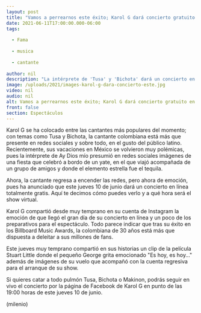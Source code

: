```yaml
---
layout: post
title: "Vamos a perrearnos este éxito; Karol G dará concierto gratuito en línea este jueves"
date: 2021-06-11T17:00:00.000-06:00
tags:
  
  - Fama
  
  - musica
  
  - cantante
  
author: nil
description: "La intérprete de 'Tusa' y 'Bichota' dará un concierto en línea para celebrar el éxito arrasador de su disco 'KG0516' "
image: /uploads/2021/images-karol-g-dara-concierto-este.jpg
video: nil
audio: nil
alt: Vamos a perrearnos este éxito; Karol G dará concierto gratuito en línea este jueves
front: false
section: Espectáculos
---
```


Karol G se ha colocado entre las cantantes más populares del momento; con temas como Tusa y Bichota, la cantante colombiana está más que presente en redes sociales y sobre todo, en el gusto del público latino. Recientemente, sus vacaciones en México se volvieron muy polémicas, pues la intérprete de Ay Dios mío presumió en redes sociales imágenes de una fiesta que celebró a bordo de un yate, en el que viajó acompañada de un grupo de amigos y donde el elemento estrella fue el tequila. 

Ahora, la cantante regresa a encender las redes, pero ahora de emoción, pues ha anunciado que este jueves 10 de junio dará un concierto en línea totalmente gratis. Aquí te decimos cómo puedes verlo y a qué hora será el show virtual. 

Karol G compartió desde muy temprano en su cuenta de Instagram la emoción de que llegó el gran día de su concierto en línea y un poco de los preparativos para el espectáculo. 
Todo parece indicar que tras su éxito en los Billboard Music Awards, la colombiana de 30 años está más que dispuesta a deleitar a sus millones de fans.

Este jueves muy temprano compartió en sus historias un clip de la película Stuart Little donde el pequeño George grita emocionado "Es hoy, es hoy…" además de imágenes de su vuelo que acompañó con la cuenta regresiva para el arranque de su show. 

Si quieres catar a todo pulmón Tusa, Bichota o Makinon, podrás seguir en vivo el concierto por la página de Facebook de Karol G en punto de las 19:00 horas de este jueves 10 de junio. 

(milenio)